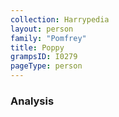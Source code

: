 ```yaml
---
collection: Harrypedia
layout: person
family: "Pomfrey"
title: Poppy
grampsID: I0279
pageType: person
---
```


### Analysis
